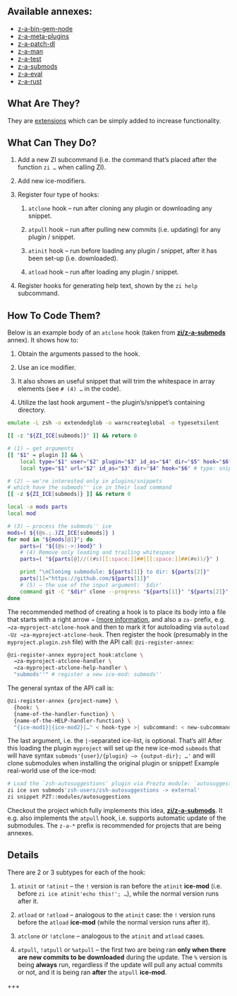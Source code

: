 ## Available annexes:

- [z-a-bin-gem-node](z-a-bin-gem-node)
- [z-a-meta-plugins](z-a-meta-plugins)
- [z-a-patch-dl](z-a-patch-dl)
- [z-a-man](z-a-man)
- [z-a-test](z-a-test)
- [z-a-submods](z-a-submods)
- [z-a-eval](z-a-eval)
- [z-a-rust](z-a-rust)

## What Are They?

They are [extensions](https://github.com/z-shell/z-annexes) which can be simply added to increase functionality.

## What Can They Do?

1. Add a new ZI subcommand (i.e. the command that’s placed after the
   function `zi …` when calling ZI).

2. Add new ice-modifiers.

3. Register four type of hooks:

   1. `atclone` hook – run after cloning any plugin or downloading any snippet.

   2. `atpull` hook – run after pulling new commits (i.e. updating) for any plugin / snippet.

   3. `atinit` hook – run before loading any plugin / snippet, after it has been set-up (i.e. downloaded).

   4. `atload` hook – run after loading any plugin / snippet.

4. Register hooks for generating help text, shown by the `zi help` subcommand.

## How To Code Them?

Below is an example body of an `atclone` hook (taken from
[**zi/z-a-submods**](https://github.com/z-shell/z-a-submods) annex). It shows how to:

1. Obtain the arguments passed to the hook.

2. Use an ice modifier.

3. It also shows an useful snippet that will trim the whitespace in array elements (see `# (4) …` in the code).

4. Utilize the last hook argument – the plugin’s/snippet’s containing directory.

<!-- end list -->

```zsh
emulate -L zsh -o extendedglob -o warncreateglobal -o typesetsilent

[[ -z "${ZI_ICE[submods]}" ]] && return 0

# (1) – get arguments
[[ "$1" = plugin ]] && \
    local type="$1" user="$2" plugin="$3" id_as="$4" dir="$5" hook="$6" || \
    local type="$1" url="$2" id_as="$3" dir="$4" hook="$6" # type: snippet

# (2) – we're interested only in plugins/snippets
# which have the submods'' ice in their load command
[[ -z ${ZI_ICE[submods]} ]] && return 0

local -a mods parts
local mod

# (3) – process the submods'' ice
mods=( ${(@s.;.)ZI_ICE[submods]} )
for mod in "${mods[@]}"; do
    parts=( "${(@s:->:)mod}" )
    # (4) Remove only leading and trailing whitespace
    parts=( "${parts[@]//((#s)[[:space:]]##|[[:space:]]##(#e))/}" )

    print "\nCloning submodule: ${parts[1]} to dir: ${parts[2]}"
    parts[1]="https://github.com/${parts[1]}"
    # (5) – the use of the input argument: `$dir'
    command git -C "$dir" clone --progress "${parts[1]}" "${parts[2]}"
done
```

The recommended method of creating a hook is to place its body into a file that
starts with a right arrow `→` ([more information](https://github.com/z-shell/zi/wiki/Zsh-Plugin-Standard#the-proposed-function-name-prefixes), and also a `za-` prefix, e.g. `→za-myproject-atclone-hook` and then to mark it
for autoloading via `autoload -Uz →za-myproject-atclone-hook`. Then register the
hook (presumably in the `myproject.plugin.zsh` file) with the API call:
`@zi-register-annex`:

```zsh
@zi-register-annex myproject hook:atclone \
  →za-myproject-atclone-handler \
  →za-myproject-atclone-help-handler \
  "submods''" # register a new ice-mod: submods''
```

The general syntax of the API call is:

```zsh
@zi-register-annex {project-name} \
  {hook: \
  {name-of-the-handler-function} \
  {name-of-the-HELP-handler-function} \
  "{ice-mod1}|{ice-mod2}|…" < hook-type >| subcommand: < new-subcommand-name > }
```

The last argument, i.e. the `|`-separated ice-list, is optional. That’s all\!
After this loading the plugin `myproject` will set up the new ice-mod `submods`
that will have syntax `submods'{user}/{plugin} –> {output-dir}; …'` and
will clone submodules when installing the original plugin or snippet\! Example
real-world use of the ice-mod:

```zsh
# Load the `zsh-autosuggestions' plugin via Prezto module: `autosuggestions'
zi ice svn submods'zsh-users/zsh-autosuggestions -> external'
zi snippet PZT::modules/autosuggestions
```

Checkout the project which fully implements this idea,
[**zi/z-a-submods**](https://github.com/z-shell/z-a-submods). It e.g. also
implements the `atpull` hook, i.e. supports automatic update of the submodules.
The `z-a-*` prefix is recommended for projects that are being annexes.

## Details

There are 2 or 3 subtypes for each of the hook:

1. `atinit` or `!atinit` – the `!` version is ran before the `atinit`
   **ice-mod** (i.e. before `zi ice atinit'echo this!'; …`), while
   the normal version runs after it.

2. `atload` or `!atload` – analogous to the `atinit` case: the `!` version runs
   before the `atload` **ice-mod** (while the normal version runs after it).

3. `atclone` or `!atclone` – analogous to the `atinit` and `atload` cases.

4. `atpull`, `!atpull` or `%atpull` – the first two are being ran **only when
   there are new commits to be downloaded** during the update. The `%` version
   is being **always** run, regardless if the update will pull any actual
   commits or not, and it is being ran **after** the `atpull` **ice-mod**.

+++
